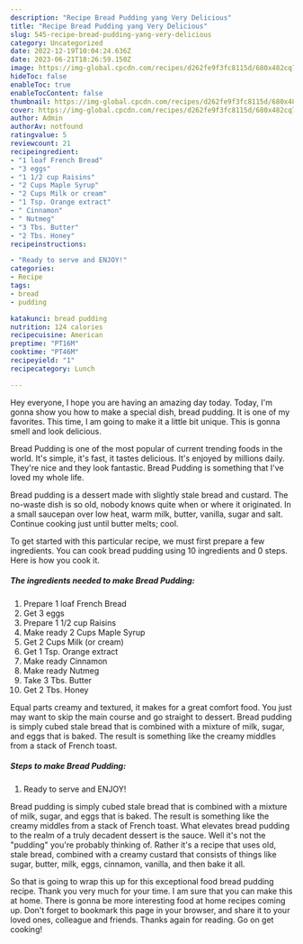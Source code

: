```yaml
---
description: "Recipe Bread Pudding yang Very Delicious"
title: "Recipe Bread Pudding yang Very Delicious"
slug: 545-recipe-bread-pudding-yang-very-delicious
category: Uncategorized
date: 2022-12-19T10:04:24.636Z
date: 2023-06-21T18:26:59.150Z
image: https://img-global.cpcdn.com/recipes/d262fe9f3fc8115d/680x482cq70/bread-pudding-recipe-main-photo.jpg
hideToc: false
enableToc: true
enableTocContent: false
thumbnail: https://img-global.cpcdn.com/recipes/d262fe9f3fc8115d/680x482cq70/bread-pudding-recipe-main-photo.jpg
cover: https://img-global.cpcdn.com/recipes/d262fe9f3fc8115d/680x482cq70/bread-pudding-recipe-main-photo.jpg
author: Admin
authorAv: notfound
ratingvalue: 5
reviewcount: 21
recipeingredient:
- "1 loaf French Bread"
- "3 eggs"
- "1 1/2 cup Raisins"
- "2 Cups Maple Syrup"
- "2 Cups Milk or cream"
- "1 Tsp. Orange extract"
- " Cinnamon"
- " Nutmeg"
- "3 Tbs. Butter"
- "2 Tbs. Honey"
recipeinstructions:

- "Ready to serve and ENJOY!"
categories:
- Recipe
tags:
- bread
- pudding

katakunci: bread pudding 
nutrition: 124 calories
recipecuisine: American
preptime: "PT16M"
cooktime: "PT46M"
recipeyield: "1"
recipecategory: Lunch

---
```



Hey everyone, I hope you are having an amazing day today. Today, I'm gonna show you how to make a special dish, bread pudding. It is one of my favorites. This time, I am going to make it a little bit unique. This is gonna smell and look delicious.

Bread Pudding is one of the most popular of current trending foods in the world. It's simple, it's fast, it tastes delicious. It's enjoyed by millions daily. They're nice and they look fantastic. Bread Pudding is something that I've loved my whole life.

Bread pudding is a dessert made with slightly stale bread and custard. The no-waste dish is so old, nobody knows quite when or where it originated. In a small saucepan over low heat, warm milk, butter, vanilla, sugar and salt. Continue cooking just until butter melts; cool.


To get started with this particular recipe, we must first prepare a few ingredients. You can cook bread pudding using 10 ingredients and 0 steps. Here is how you cook it.

<!--inarticleads1-->

##### The ingredients needed to make Bread Pudding:

1. Prepare 1 loaf French Bread
1. Get 3 eggs
1. Prepare 1 1/2 cup Raisins
1. Make ready 2 Cups Maple Syrup
1. Get 2 Cups Milk (or cream)
1. Get 1 Tsp. Orange extract
1. Make ready  Cinnamon
1. Make ready  Nutmeg
1. Take 3 Tbs. Butter
1. Get 2 Tbs. Honey


Equal parts creamy and textured, it makes for a great comfort food. You just may want to skip the main course and go straight to dessert. Bread pudding is simply cubed stale bread that is combined with a mixture of milk, sugar, and eggs that is baked. The result is something like the creamy middles from a stack of French toast. 

<!--inarticleads2-->

##### Steps to make Bread Pudding:


1. Ready to serve and ENJOY!

Bread pudding is simply cubed stale bread that is combined with a mixture of milk, sugar, and eggs that is baked. The result is something like the creamy middles from a stack of French toast. What elevates bread pudding to the realm of a truly decadent dessert is the sauce. Well it&#39;s not the &#34;pudding&#34; you&#39;re probably thinking of. Rather it&#39;s a recipe that uses old, stale bread, combined with a creamy custard that consists of things like sugar, butter, milk, eggs, cinnamon, vanilla, and then bake it all. 

So that is going to wrap this up for this exceptional food bread pudding recipe. Thank you very much for your time. I am sure that you can make this at home. There is gonna be more interesting food at home recipes coming up. Don't forget to bookmark this page in your browser, and share it to your loved ones, colleague and friends. Thanks again for reading. Go on get cooking!

